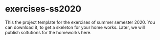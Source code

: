 # exercises-ss2020

This the project template for the exercises of summer semester 2020.
You can download it, to get a skeleton for your home works.
Later, we will publish soltutions for the homeworks here.
